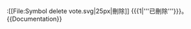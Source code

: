 <noinclude></noinclude>
----
:[[File:Symbol delete vote.svg|25px|刪除]] {{{1|'''已刪除'''}}}。<noinclude>
{{Documentation}}
</noinclude>